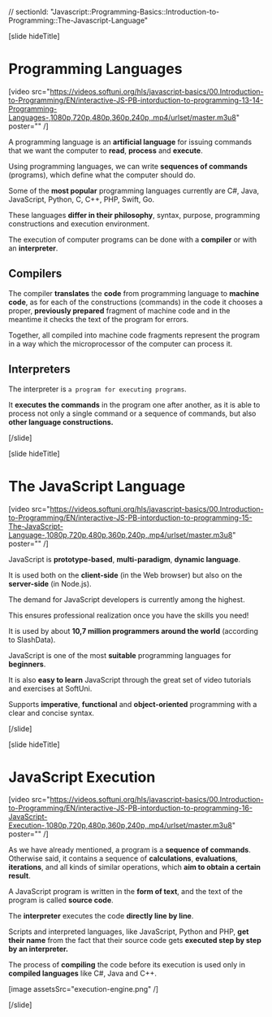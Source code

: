 // sectionId: "Javascript::Programming-Basics::Introduction-to-Programming::The-Javascript-Language"

[slide hideTitle]

# Programming Languages

[video src="https://videos.softuni.org/hls/javascript-basics/00.Introduction-to-Programming/EN/interactive-JS-PB-intorduction-to-programming-13-14-Programming-Languages-,1080p,720p,480p,360p,240p,.mp4/urlset/master.m3u8" poster="" /]

A programming language is an **artificial language** for issuing commands that we want the computer to **read**, **process** and **execute**. 

Using programming languages, we can write **sequences of commands** (programs), which define what the computer should do. 

Some of the **most popular** programming languages currently are C#, Java, JavaScript, Python, C, C++, PHP, Swift, Go. 

These languages **differ in their philosophy**, syntax, purpose, programming constructions and execution environment. 

The execution of computer programs can be done with a **compiler** or with an **interpreter**. 

## Compilers 

The compiler **translates** the **code** from programming language to **machine code**, as for each of the constructions (commands) in the code it chooses a proper, **previously prepared** fragment of machine code and in the meantime it checks the text of the program for errors. 

Together, all compiled into machine code fragments represent the program in a way which the microprocessor of the computer can process it. 

## Interpreters 

The interpreter is `a program for executing programs`. 

It **executes the commands** in the program one after another, as it is able to process not only a single command or a sequence of commands, but also **other language constructions.** 

[/slide]

[slide hideTitle]

# The JavaScript Language

[video src="https://videos.softuni.org/hls/javascript-basics/00.Introduction-to-Programming/EN/interactive-JS-PB-intorduction-to-programming-15-The-JavaScript-Language-,1080p,720p,480p,360p,240p,.mp4/urlset/master.m3u8" poster="" /]

JavaScript is **prototype-based**, **multi-paradigm**, **dynamic language**. 

It is used both on the **client-side** (in the Web browser) but also on the **server-side** (in Node.js). 

The demand for JavaScript developers is currently among the highest. 

This ensures professional realization once you have the skills you need! 

It is used by about **10,7 million programmers around the world** (according to SlashData).

JavaScript is one of the most **suitable** programming languages for **beginners**.

It is also **easy to learn** JavaScript through the great set of video tutorials and exercises at SoftUni. 

Supports **imperative**, **functional** and **object-oriented** programming with a clear and concise syntax.

[/slide]

[slide hideTitle]

# JavaScript Execution

[video src="https://videos.softuni.org/hls/javascript-basics/00.Introduction-to-Programming/EN/interactive-JS-PB-intorduction-to-programming-16-JavaScript-Execution-,1080p,720p,480p,360p,240p,.mp4/urlset/master.m3u8" poster="" /]

As we have already mentioned, a program is a **sequence of commands**. 
Otherwise said, it contains a sequence of **calculations**, **evaluations**, **iterations**, and all kinds of similar operations, which **aim to obtain a certain result**. 

A JavaScript program is written in the **form of text**, and the text of the program is called **source code**. 

The **interpreter** executes the code **directly line by line**. 

Scripts and interpreted languages, like JavaScript, Python and PHP, **get their name** from the fact that their source code gets **executed step by step by an interpreter.**

The process of **compiling** the code before its execution is used only in **compiled languages** like C#, Java and C++. 

[image assetsSrc="execution-engine.png" /]

[/slide]
